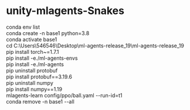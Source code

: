 # unity-mlagents-Snakes


conda env list  
conda create -n  base1 python=3.8  
conda activate base1  
cd C:\Users\546546\Desktop\ml-agents-release_19\ml-agents-release_19  
pip install torch~=1.7.1  
pip install -e./ml-agents-envs  
pip install -e./ml-agents  
pip uninstall protobuf  
pip install protobuf==3.19.6  
pip uninstall numpy  
pip install numpy==1.19  
mlagents-learn config/ppo/ball.yaml --run-id=t1  
conda remove -n base1 --all  

